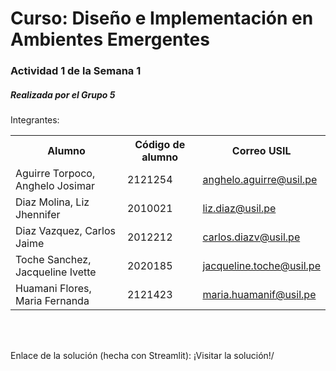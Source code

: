 <h1>Curso: Diseño e Implementación en Ambientes Emergentes</h1>
<h3>Actividad 1 de la Semana 1</h3>
<h5>Realizada por el Grupo 5</h5>
Integrantes:
<table>
  <tr>
    <th>Alumno</th>
    <th>Código de alumno</th>
    <th>Correo USIL</th>
  </tr>
  <tr>
    <td>Aguirre Torpoco, Anghelo Josimar</td>
    <td>2121254</td>
    <td><a href="mailto:anghelo.aguirre@usil.pe">anghelo.aguirre@usil.pe</a></td>
  </tr>
  <tr>
    <td>Diaz Molina, Liz Jhennifer</td>
    <td>2010021</td>
    <td><a href="mailto:liz.diaz@usil.pe">liz.diaz@usil.pe</a></td>
  </tr>
  <tr>
    <td>Diaz Vazquez, Carlos Jaime</td>
    <td>2012212</td>
    <td><a href="mailto:carlos.diazv@usil.pe">carlos.diazv@usil.pe</a></td>
  </tr>
  <tr>
    <td>Toche Sanchez, Jacqueline Ivette</td>
    <td>2020185</td>
    <td><a href="mailto:jacqueline.toche@usil.pe">jacqueline.toche@usil.pe</a></td>
  </tr>
  <tr>
    <td>Huamani Flores, Maria Fernanda</td>
    <td>2121423</td>
    <td><a href="mailto:maria.huamanif@usil.pe">maria.huamanif@usil.pe</a></td>
  </tr>
</table>
<br><br>
<p>Enlace de la solución (hecha con Streamlit): <a href="https://flgg4lwnoef4c4wxighwrf.streamlit.app"></a>¡Visitar la solución!/</p>
